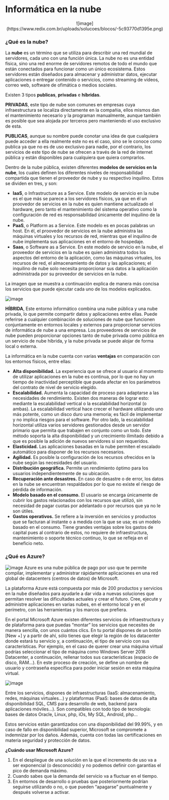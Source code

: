 # Informática en la nube
<center>![image](https://www.redix.com.br/uploads/solucoes/blocos/-5c93770d1395e.png)</center>


### ¿Qué es la nube?

La **nube** es un término que se utiliza para describir una red mundial de servidores, cada uno con una función única. La nube no es una entidad física, sino una red enorme de servidores remotos de todo el mundo que están conectados para funcionar como un único ecosistema. Estos servidores están diseñados para almacenar y administrar datos, ejecutar aplicaciones o entregar contenido o servicios, como streaming de vídeos, correo web, software de ofimática o medios sociales.

Existen 3 tipos **publicas**, **privadas** e **híbridas**.

**PRIVADAS**, este tipo de nube son comunes en empresas cuya infraestructura se localiza directamente en la compañia, ellos mismos dan el mantenimiento necesario y la programan manualmente, aunque también es posible que sea alojada por terceros pero manteniendo el uso exclusivo de esta.

**PUBLICAS**, aunque su nombre puede conotar una idea de que cualquiera puede acceder a ella realmente este no es el caso, sino se le conoce como publica ya que no es de uso exclusivo para nadie, por el contrario, los servicios de este tipo de nube se ofrecen a través de la red de internet pública y están disponibles para cualquiera que quiera comprarlos.

Dentro de la nube pública, existen diferentes **modelos de servicios en la nube**, los cuales definen los diferentes niveles de responsabilidad compartida que tienen el proveedor de nube y su respectivo inquilino. Estos se dividen en tres, y son:
- **IaaS**, o Infrastructure as a Service. Este modelo de servicio en la nube es el que más se parece a los servidores físicos, ya que en él un proovedor de servicios en la nube es quien mantiene actualizado el hardware, pero tanto el mantenimiento del sistema operativo como la configuración de red es responsabilidad únicamente del inquilino de la nube.
- **PaaS**, o Platform as a Service. Este modelo es en pocas palabras un host. En él, el proovedor de servicios en la nube administra las máquinas virtuales y los recursos de red, mientras que el inquilino de nube implementa sus aplicaciones en el entorno de hospedaje.
- **Saas**, o Software as a Service. En este modelo de servicio en la nube, el proveedor de servicios en la nube es quien administra todos los aspectos del entorno de la aplicación, como las máquinas virtuales, los recursos de red, el almacenamiento de datos y las aplicaciones; el inquilino de nube solo necesita proporcionar sus datos a la aplicación administrada por su proveedor de servicios en la nube. 

La imagen que se muestra a continuación explica de manera más concisa los servicios que puede ejecutar cada uno de los modelos explicados.

![image](https://docs.microsoft.com/es-mx/learn/azure-fundamentals/fundamental-azure-concepts/media/iaas-paas-saas.png)

**HÍBRIDA**, Este entorno informático combina una nube pública y una nube privada, lo que permite compartir datos y aplicaciones entre ellas. Puede referirse a cualquier combinación de soluciones de nube que funcionen conjuntamente en entornos locales y externos para proporcionar servicios de informática de nube a una empresa. Los proveedores de servicios de nube pueden proporcionar opciones tanto de nube privada como pública en un servicio de nube híbrida, y la nube privada se puede alojar de forma local o externa.

La informática en la nube cuenta con varias **ventajas** en comparación con los entornos físicos, entre ellas:
- **Alta disponibilidad.** La experiencia que se ofrece al usuario al momento de utilizar aplicaciones en la nube es continua, por lo que no hay un tiempo de inactividad perceptible que pueda afectar en los parámetros del contrato de nivel de servicio elegido.
- **Escalabilidad.** Aumenta la capacidad de proceso para adaptarse a las necesidades de rendimiento. Existen dos maneras de lograr esto: mediante la escalabilidad vertical o la escalabilidad horizontal (o ambas). La escalabilidad vertical hace crecer el hardware utilizando uno más potente, como un disco duro una memoria; es fácil de implementar y no implica riesgos para el software. Por otro lado, la escalabilidad horizontal utiliza varios servidores gestionados desde un servidor primario que permita que trabajen en conjunto como un todo. Este método soporta la alta disponibilidad y un crecimiento ilimitado debido a que es posible la adición de nuevos servidores si son requeridos.
- **Elasticidad.** Las aplicaciones basadas en la nube permiten el escalado automático para disponer de los recursos necesarios.
- **Agilidad.** Es posible la configuración de los recursos ofrecidos en la nube según las necesidades del usuario.
- **Distribución geográfica.** Permite un rendimiento óptimo para los usuarios independientemente de su ubicación.
- **Recuperación ante desastres.** En caso de desastre o de error, los datos en la nube se encuentran respaldados por lo que no existe el riesgo de pérdida de información.
- **Modelo basado en el consumo.** El usuario se encarga únicamente de cubrir los gastos relacionados con los recursos que utilizó, sin necesidad de pagar cuotas por adelantado o por recursos que ya no le son útiles.
- **Gastos operativos.** Se refiere a la inversión en servicios y productos que se facturan al instante o a medida con la que se usa; es un modelo basado en el consumo. Tiene grandes ventajas sobre los gastos de capital pues al contrario de estos, no requiere de infraestructura, mantenimiento o soporte técnico continuo, lo que se refleja en el beneficio neto.



### ¿Qué es Azure?
![image](https://user-images.githubusercontent.com/83620226/117554874-f83aa600-b01f-11eb-9315-9957456b4a80.png)
Azure es una nube pública de pago por uso que te permite compilar, implementar y administrar rápidamente aplicaciones en una red global de datacenters (centros de datos) de Microsoft.

La plataforma Azure está compuesta por más de 200 productos y servicios en la nube diseñados para ayudarle a dar vida a nuevas soluciones que permitan resolver las dificultades actuales y crear el futuro. Cree, ejecute y administre aplicaciones en varias nubes, en el entorno local y en el perímetro, con las herramientas y los marcos que prefiera.

En el portal Microsoft Azure existen diferentes servicios de infraestructura y de plataforma para que puedas “montar” los servicios que necesites de manera sencilla, con unos cuántos clics. En tu portal dispones de un botón [New +] y a partir de ahí, sólo tienes que elegir la región de los datacenter donde estará tu servicio y, a continuación, el tipo de servicio con sus características. Por ejemplo, en el caso de querer crear una máquina virtual podrías seleccionar el tipo de máquina como Windows Server 2016 Datacenter, a continuación, rellenar todos sus características (espacio de disco, RAM…). En este proceso de creación, se define un nombre de usuario y contraseña específica para poder iniciar sesión en esta máquina virtual.

![image](https://user-images.githubusercontent.com/83620226/117554969-ba8a4d00-b020-11eb-871a-fcc5613f5757.png)


Entre los servicios, dispones de infraestructuras (IaaS: almacenamiento, redes, máquinas virtuales…) y plataformas (PaaS: bases de datos de alta disponibilidad SQL, CMS para desarrollo de web, backend para aplicaciones móviles…). Son compatibles con todo tipo de tecnología: bases de datos Oracle, Linux, php, iOs, My SQL, Android, php…

Estos servicios están garantizados con una disponibilidad del 99.99%, y en caso de fallo en disponibilidad superior, Microsoft se compromete a indemnizar por los daños. Además, cuenta con todas las certificaciones en materia seguridad y protección de datos. 

**¿Cuándo usar Microsoft Azure?**

1. En el despliegue de una solución en la que el incremento de uso va a ser exponencial (o desconocido) y no podemos definir con garantías el pico de demanda máximo.
2. Cuando sabes que la demanda del servicio va a fluctuar en el tiempo.
3. En entornos de desarrollo o pruebas que posteriormente podrían seguirse utilizando o no, o que pueden “apagarse” puntualmente y después volverse a activar.
